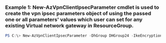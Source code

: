 ### Example 1: New-AzVpnClientIpsecParameter cmdlet is used to create the vpn ipsec parameters object of using the passed one or all parameters' values which user can set for any existing Virtual network gateway in ResourceGroup.
```powershell
PS C:\> New-AzVpnClientIpsecParameter -DhGroup DHGroup24 -IkeEncryption GCMAES256 -IkeIntegrity SHA384 -IpsecEncryption GCMAES256 -IpsecIntegrity GCMAES256 -PfsGroup PFS24 -SADataSize 429498 -SALifeTime 86473
```

